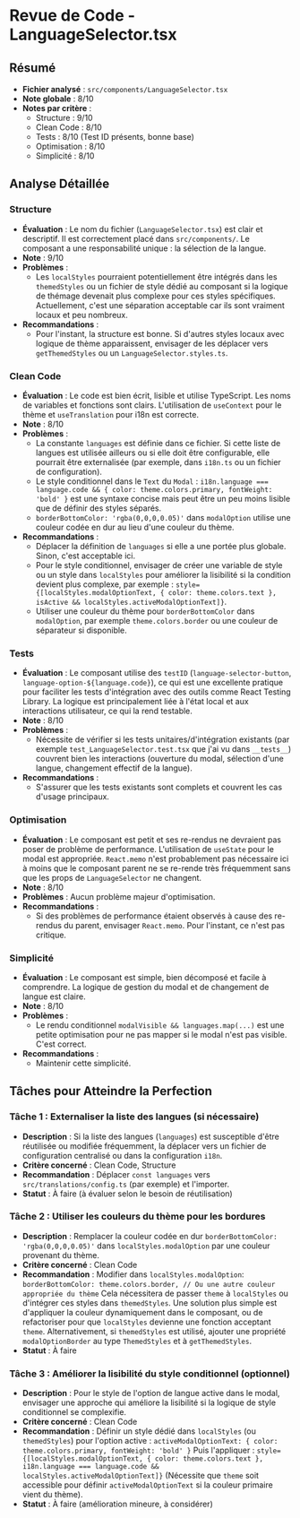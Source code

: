 # Revue de Code - LanguageSelector.tsx

## Résumé
- **Fichier analysé** : `src/components/LanguageSelector.tsx`
- **Note globale** : 8/10
- **Notes par critère** :
  - Structure : 9/10
  - Clean Code : 8/10
  - Tests : 8/10 (Test ID présents, bonne base)
  - Optimisation : 8/10
  - Simplicité : 8/10

## Analyse Détaillée
### Structure
- **Évaluation** : Le nom du fichier (`LanguageSelector.tsx`) est clair et descriptif. Il est correctement placé dans `src/components/`. Le composant a une responsabilité unique : la sélection de la langue.
- **Note** : 9/10
- **Problèmes** :
    - Les `localStyles` pourraient potentiellement être intégrés dans les `themedStyles` ou un fichier de style dédié au composant si la logique de thémage devenait plus complexe pour ces styles spécifiques. Actuellement, c'est une séparation acceptable car ils sont vraiment locaux et peu nombreux.
- **Recommandations** :
    - Pour l'instant, la structure est bonne. Si d'autres styles locaux avec logique de thème apparaissent, envisager de les déplacer vers `getThemedStyles` ou un `LanguageSelector.styles.ts`.

### Clean Code
- **Évaluation** : Le code est bien écrit, lisible et utilise TypeScript. Les noms de variables et fonctions sont clairs. L'utilisation de `useContext` pour le thème et `useTranslation` pour i18n est correcte.
- **Note** : 8/10
- **Problèmes** :
    - La constante `languages` est définie dans ce fichier. Si cette liste de langues est utilisée ailleurs ou si elle doit être configurable, elle pourrait être externalisée (par exemple, dans `i18n.ts` ou un fichier de configuration).
    - Le style conditionnel dans le `Text` du `Modal` : `i18n.language === language.code && { color: theme.colors.primary, fontWeight: 'bold' }` est une syntaxe concise mais peut être un peu moins lisible que de définir des styles séparés.
    - `borderBottomColor: 'rgba(0,0,0,0.05)'` dans `modalOption` utilise une couleur codée en dur au lieu d'une couleur du thème.
- **Recommandations** :
    - Déplacer la définition de `languages` si elle a une portée plus globale. Sinon, c'est acceptable ici.
    - Pour le style conditionnel, envisager de créer une variable de style ou un style dans `localStyles` pour améliorer la lisibilité si la condition devient plus complexe, par exemple : `style={[localStyles.modalOptionText, { color: theme.colors.text }, isActive && localStyles.activeModalOptionText]}`.
    - Utiliser une couleur du thème pour `borderBottomColor` dans `modalOption`, par exemple `theme.colors.border` ou une couleur de séparateur si disponible.

### Tests
- **Évaluation** : Le composant utilise des `testID` (`language-selector-button`, `language-option-${language.code}`), ce qui est une excellente pratique pour faciliter les tests d'intégration avec des outils comme React Testing Library. La logique est principalement liée à l'état local et aux interactions utilisateur, ce qui la rend testable.
- **Note** : 8/10
- **Problèmes** :
    - Nécessite de vérifier si les tests unitaires/d'intégration existants (par exemple `test_LanguageSelector.test.tsx` que j'ai vu dans `__tests__`) couvrent bien les interactions (ouverture du modal, sélection d'une langue, changement effectif de la langue).
- **Recommandations** :
    - S'assurer que les tests existants sont complets et couvrent les cas d'usage principaux.

### Optimisation
- **Évaluation** : Le composant est petit et ses re-rendus ne devraient pas poser de problème de performance. L'utilisation de `useState` pour le modal est appropriée. `React.memo` n'est probablement pas nécessaire ici à moins que le composant parent ne se re-rende très fréquemment sans que les props de `LanguageSelector` ne changent.
- **Note** : 8/10
- **Problèmes** : Aucun problème majeur d'optimisation.
- **Recommandations** :
    - Si des problèmes de performance étaient observés à cause des re-rendus du parent, envisager `React.memo`. Pour l'instant, ce n'est pas critique.

### Simplicité
- **Évaluation** : Le composant est simple, bien décomposé et facile à comprendre. La logique de gestion du modal et de changement de langue est claire.
- **Note** : 8/10
- **Problèmes** :
    - Le rendu conditionnel `modalVisible && languages.map(...)` est une petite optimisation pour ne pas mapper si le modal n'est pas visible. C'est correct.
- **Recommandations** :
    - Maintenir cette simplicité.

## Tâches pour Atteindre la Perfection
### Tâche 1 : Externaliser la liste des langues (si nécessaire)
- **Description** : Si la liste des langues (`languages`) est susceptible d'être réutilisée ou modifiée fréquemment, la déplacer vers un fichier de configuration centralisé ou dans la configuration `i18n`.
- **Critère concerné** : Clean Code, Structure
- **Recommandation** : Déplacer `const languages` vers `src/translations/config.ts` (par exemple) et l'importer.
- **Statut** : À faire (à évaluer selon le besoin de réutilisation)

### Tâche 2 : Utiliser les couleurs du thème pour les bordures
- **Description** : Remplacer la couleur codée en dur `borderBottomColor: 'rgba(0,0,0,0.05)'` dans `localStyles.modalOption` par une couleur provenant du thème.
- **Critère concerné** : Clean Code
- **Recommandation** :
  Modifier dans `localStyles.modalOption`:
  `borderBottomColor: theme.colors.border, // Ou une autre couleur appropriée du thème`
  Cela nécessitera de passer `theme` à `localStyles` ou d'intégrer ces styles dans `themedStyles`. Une solution plus simple est d'appliquer la couleur dynamiquement dans le composant, ou de refactoriser pour que `localStyles` devienne une fonction acceptant `theme`.
  Alternativement, si `themedStyles` est utilisé, ajouter une propriété `modalOptionBorder` au type `ThemedStyles` et à `getThemedStyles`.
- **Statut** : À faire

### Tâche 3 : Améliorer la lisibilité du style conditionnel (optionnel)
- **Description** : Pour le style de l'option de langue active dans le modal, envisager une approche qui améliore la lisibilité si la logique de style conditionnel se complexifie.
- **Critère concerné** : Clean Code
- **Recommandation** :
  Définir un style dédié dans `localStyles` (ou `themedStyles`) pour l'option active :
  `activeModalOptionText: { color: theme.colors.primary, fontWeight: 'bold' }`
  Puis l'appliquer :
  `style={[localStyles.modalOptionText, { color: theme.colors.text }, i18n.language === language.code && localStyles.activeModalOptionText]}`
  (Nécessite que `theme` soit accessible pour définir `activeModalOptionText` si la couleur primaire vient du thème).
- **Statut** : À faire (amélioration mineure, à considérer) 